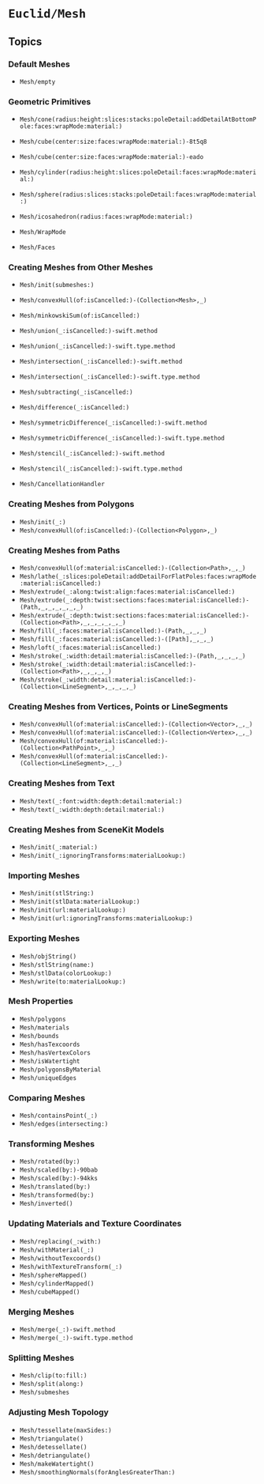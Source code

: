 # ``Euclid/Mesh``

## Topics

### Default Meshes

- ``Mesh/empty``

### Geometric Primitives

- ``Mesh/cone(radius:height:slices:stacks:poleDetail:addDetailAtBottomPole:faces:wrapMode:material:)``
- ``Mesh/cube(center:size:faces:wrapMode:material:)-8t5q8``
- ``Mesh/cube(center:size:faces:wrapMode:material:)-eado``
- ``Mesh/cylinder(radius:height:slices:poleDetail:faces:wrapMode:material:)``
- ``Mesh/sphere(radius:slices:stacks:poleDetail:faces:wrapMode:material:)``
- ``Mesh/icosahedron(radius:faces:wrapMode:material:)``

- ``Mesh/WrapMode``
- ``Mesh/Faces``

### Creating Meshes from Other Meshes

- ``Mesh/init(submeshes:)``
- ``Mesh/convexHull(of:isCancelled:)-(Collection<Mesh>,_)``
- ``Mesh/minkowskiSum(of:isCancelled:)``
- ``Mesh/union(_:isCancelled:)-swift.method``
- ``Mesh/union(_:isCancelled:)-swift.type.method``
- ``Mesh/intersection(_:isCancelled:)-swift.method``
- ``Mesh/intersection(_:isCancelled:)-swift.type.method``
- ``Mesh/subtracting(_:isCancelled:)``
- ``Mesh/difference(_:isCancelled:)``
- ``Mesh/symmetricDifference(_:isCancelled:)-swift.method``
- ``Mesh/symmetricDifference(_:isCancelled:)-swift.type.method``
- ``Mesh/stencil(_:isCancelled:)-swift.method``
- ``Mesh/stencil(_:isCancelled:)-swift.type.method``

- ``Mesh/CancellationHandler``

### Creating Meshes from Polygons

- ``Mesh/init(_:)``
- ``Mesh/convexHull(of:isCancelled:)-(Collection<Polygon>,_)``

### Creating Meshes from Paths

- ``Mesh/convexHull(of:material:isCancelled:)-(Collection<Path>,_,_)``
- ``Mesh/lathe(_:slices:poleDetail:addDetailForFlatPoles:faces:wrapMode:material:isCancelled:)``
- ``Mesh/extrude(_:along:twist:align:faces:material:isCancelled:)``
- ``Mesh/extrude(_:depth:twist:sections:faces:material:isCancelled:)-(Path,_,_,_,_,_,_)``
- ``Mesh/extrude(_:depth:twist:sections:faces:material:isCancelled:)-(Collection<Path>,_,_,_,_,_,_)``
- ``Mesh/fill(_:faces:material:isCancelled:)-(Path,_,_,_)``
- ``Mesh/fill(_:faces:material:isCancelled:)-([Path],_,_,_)``
- ``Mesh/loft(_:faces:material:isCancelled:)``
- ``Mesh/stroke(_:width:detail:material:isCancelled:)-(Path,_,_,_,_)``
- ``Mesh/stroke(_:width:detail:material:isCancelled:)-(Collection<Path>,_,_,_,_)``
- ``Mesh/stroke(_:width:detail:material:isCancelled:)-(Collection<LineSegment>,_,_,_,_)``

### Creating Meshes from Vertices, Points or LineSegments

- ``Mesh/convexHull(of:material:isCancelled:)-(Collection<Vector>,_,_)``
- ``Mesh/convexHull(of:material:isCancelled:)-(Collection<Vertex>,_,_)``
- ``Mesh/convexHull(of:material:isCancelled:)-(Collection<PathPoint>,_,_)``
- ``Mesh/convexHull(of:material:isCancelled:)-(Collection<LineSegment>,_,_)``

### Creating Meshes from Text

- ``Mesh/text(_:font:width:depth:detail:material:)``
- ``Mesh/text(_:width:depth:detail:material:)``

### Creating Meshes from SceneKit Models

- ``Mesh/init(_:material:)``
- ``Mesh/init(_:ignoringTransforms:materialLookup:)``

### Importing Meshes

- ``Mesh/init(stlString:)``
- ``Mesh/init(stlData:materialLookup:)``
- ``Mesh/init(url:materialLookup:)``
- ``Mesh/init(url:ignoringTransforms:materialLookup:)``

### Exporting Meshes

- ``Mesh/objString()``
- ``Mesh/stlString(name:)``
- ``Mesh/stlData(colorLookup:)``
- ``Mesh/write(to:materialLookup:)``

### Mesh Properties

- ``Mesh/polygons``
- ``Mesh/materials``
- ``Mesh/bounds``
- ``Mesh/hasTexcoords``
- ``Mesh/hasVertexColors``
- ``Mesh/isWatertight``
- ``Mesh/polygonsByMaterial``
- ``Mesh/uniqueEdges``

### Comparing Meshes

- ``Mesh/containsPoint(_:)``
- ``Mesh/edges(intersecting:)``

### Transforming Meshes

- ``Mesh/rotated(by:)``
- ``Mesh/scaled(by:)-90bab``
- ``Mesh/scaled(by:)-94kks``
- ``Mesh/translated(by:)``
- ``Mesh/transformed(by:)``
- ``Mesh/inverted()``

### Updating Materials and Texture Coordinates

- ``Mesh/replacing(_:with:)``
- ``Mesh/withMaterial(_:)``
- ``Mesh/withoutTexcoords()``
- ``Mesh/withTextureTransform(_:)``
- ``Mesh/sphereMapped()``
- ``Mesh/cylinderMapped()``
- ``Mesh/cubeMapped()``

### Merging Meshes

- ``Mesh/merge(_:)-swift.method``
- ``Mesh/merge(_:)-swift.type.method``

### Splitting Meshes

- ``Mesh/clip(to:fill:)``
- ``Mesh/split(along:)``
- ``Mesh/submeshes``

### Adjusting Mesh Topology

- ``Mesh/tessellate(maxSides:)``
- ``Mesh/triangulate()``
- ``Mesh/detessellate()``
- ``Mesh/detriangulate()``
- ``Mesh/makeWatertight()``
- ``Mesh/smoothingNormals(forAnglesGreaterThan:)``
